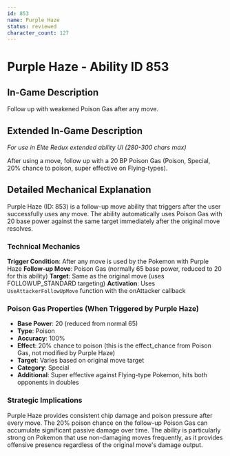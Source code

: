 ```yaml
---
id: 853
name: Purple Haze
status: reviewed
character_count: 127
---
```


# Purple Haze - Ability ID 853

## In-Game Description
Follow up with weakened Poison Gas after any move.

## Extended In-Game Description
*For use in Elite Redux extended ability UI (280-300 chars max)*

After using a move, follow up with a 20 BP Poison Gas (Poison, Special, 20% chance to poison, super effective on Flying-types). 

## Detailed Mechanical Explanation

Purple Haze (ID: 853) is a follow-up move ability that triggers after the user successfully uses any move. The ability automatically uses Poison Gas with 20 base power against the same target immediately after the original move resolves.

### Technical Mechanics

**Trigger Condition**: After any move is used by the Pokemon with Purple Haze
**Follow-up Move**: Poison Gas (normally 65 base power, reduced to 20 for this ability)
**Target**: Same as the original move (uses FOLLOWUP_STANDARD targeting)
**Activation**: Uses `UseAttackerFollowUpMove` function with the onAttacker callback

### Poison Gas Properties (When Triggered by Purple Haze)

- **Base Power**: 20 (reduced from normal 65)
- **Type**: Poison
- **Accuracy**: 100%
- **Effect**: 20% chance to poison (this is the effect_chance from Poison Gas, not modified by Purple Haze)
- **Target**: Varies based on original move target
- **Category**: Special
- **Additional**: Super effective against Flying-type Pokemon, hits both opponents in doubles

### Strategic Implications

Purple Haze provides consistent chip damage and poison pressure after every move. The 20% poison chance on the follow-up Poison Gas can accumulate significant passive damage over time. The ability is particularly strong on Pokemon that use non-damaging moves frequently, as it provides offensive presence regardless of the original move's damage output.

